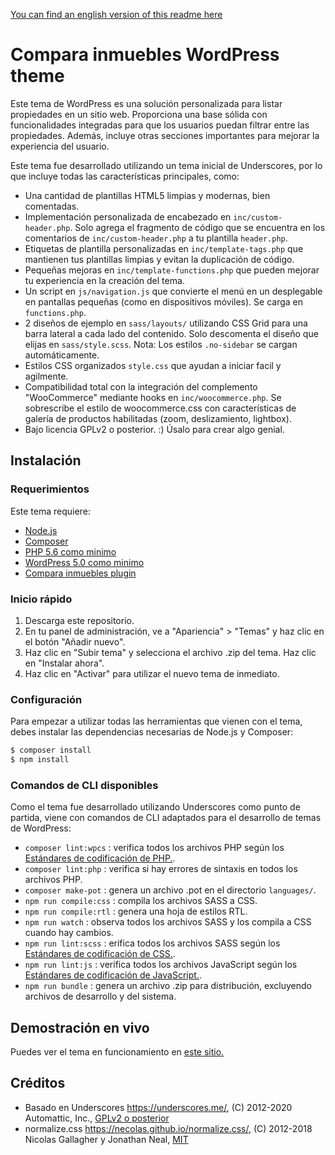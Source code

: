 [You can find an english version of this readme here](./README.md)

Compara inmuebles WordPress theme 
===

Este tema de WordPress es una solución personalizada para listar propiedades en un sitio web. Proporciona una base sólida con funcionalidades integradas para que los usuarios puedan filtrar entre las propiedades. Además, incluye otras secciones importantes para mejorar la experiencia del usuario.

Este tema fue desarrollado utilizando un tema inicial de Underscores, por lo que incluye todas las características principales, como:

* Una cantidad de plantillas HTML5 limpias y modernas, bien comentadas.
* Implementación personalizada de encabezado en `inc/custom-header.php`. Solo agrega el fragmento de código que se encuentra en los comentarios de `inc/custom-header.php` a tu plantilla `header.php`.
* Etiquetas de plantilla personalizadas en `inc/template-tags.php` que mantienen tus plantillas limpias y evitan la duplicación de código.
* Pequeñas mejoras en `inc/template-functions.php` que pueden mejorar tu experiencia en la creación del tema.
* Un script en `js/navigation.js` que convierte el menú en un desplegable en pantallas pequeñas (como en dispositivos móviles). Se carga en `functions.php`.
* 2 diseños de ejemplo en `sass/layouts/` utilizando CSS Grid para una barra lateral a cada lado del contenido. Solo descomenta el diseño que elijas en `sass/style.scss`.
Nota: Los estilos `.no-sidebar` se cargan automáticamente.
* Estilos CSS organizados `style.css` que ayudan a iniciar facil y agilmente.
* Compatibilidad total con la integración del complemento "WooCommerce" mediante hooks en `inc/woocommerce.php`. Se sobrescribe el estilo de woocommerce.css con características de galería de productos habilitadas (zoom, deslizamiento, lightbox).
* Bajo licencia GPLv2 o posterior. :) Úsalo para crear algo genial.

Instalación
---------------

### Requerimientos
Este tema requiere:

- [Node.js](https://nodejs.org/)
- [Composer](https://getcomposer.org/)
- [PHP 5.6 como minimo](https://www.php.net/downloads.php)
- [WordPress 5.0 como minimo](https://wordpress.org/download/)
- [Compara inmuebles plugin](https://github.com/BrandonVadilloDev/compara-inmuebles-plugin)

### Inicio rápido

1. Descarga este repositorio.
2. En tu panel de administración, ve a "Apariencia" > "Temas" y haz clic en el botón "Añadir nuevo".
3. Haz clic en "Subir tema" y selecciona el archivo .zip del tema. Haz clic en "Instalar ahora".
4. Haz clic en "Activar" para utilizar el nuevo tema de inmediato.


### Configuración

Para empezar a utilizar todas las herramientas que vienen con el tema, debes instalar las dependencias necesarias de Node.js y Composer:

```sh
$ composer install
$ npm install
```

### Comandos de CLI disponibles

Como el tema fue desarrollado utilizando Underscores como punto de partida, viene con comandos de CLI adaptados para el desarrollo de temas de WordPress:

- `composer lint:wpcs` :  verifica todos los archivos PHP según los [Estándares de codificación de PHP.](https://developer.wordpress.org/coding-standards/wordpress-coding-standards/php/).
- `composer lint:php` : verifica si hay errores de sintaxis en todos los archivos PHP.
- `composer make-pot` : genera un archivo .pot en el directorio `languages/`.
- `npm run compile:css` : compila los archivos SASS a CSS.
- `npm run compile:rtl` : genera una hoja de estilos RTL.
- `npm run watch` : observa todos los archivos SASS y los compila a CSS cuando hay cambios.
- `npm run lint:scss` : erifica todos los archivos SASS según los [Estándares de codificación de CSS.](https://developer.wordpress.org/coding-standards/wordpress-coding-standards/css/).
- `npm run lint:js` : verifica todos los archivos JavaScript según los [Estándares de codificación de JavaScript.](https://developer.wordpress.org/coding-standards/wordpress-coding-standards/javascript/).
- `npm run bundle` : genera un archivo .zip para distribución, excluyendo archivos de desarrollo y del sistema.

## Demostración en vivo
Puedes ver el tema en funcionamiento en [este sitio.](https://comparainmuebles.com/)

## Créditos

* Basado en Underscores https://underscores.me/, (C) 2012-2020 Automattic, Inc., [GPLv2 o posterior](https://www.gnu.org/licenses/gpl-2.0.html)
* normalize.css https://necolas.github.io/normalize.css/, (C) 2012-2018 Nicolas Gallagher y Jonathan Neal, [MIT](https://opensource.org/licenses/MIT)
